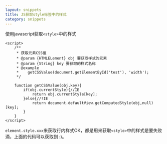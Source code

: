 ```yaml
---
layout: snippets
title: JS获取style标签中的样式
category: snippets
---
```


使用javascript获取`<style>`中的样式

    <script>
        /**
         * 获取元素CSS值
         * @param {HTMLELement} obj 要获取样式的元素
         * @param {String} key 要获取的样式名称
         * @example
         *    getCSSValue(document.getElementById('test'), 'width');
         */
        
        function getCSSValue(obj,key){
      		if(obj.currentStyle){//IE
      			return obj.currentStyle[key];	
      		}else{//!IE
      			return document.defaultView.getComputedStyle(obj,null)[key];
      		}
      	}
    </script>
    
`element.style.xxx`来获取行内样式OK，都是用来获取`<style>`中的样式是要失败滴，上面的代码可以获取到 :)。
